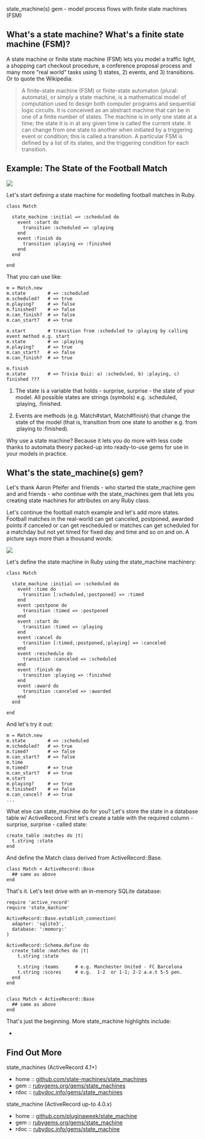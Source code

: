 
state_machine(s) gem - model process flows with finite state machines (FSM)


## What's a state machine? What's a finite state machine (FSM)?

A state machine or finite state machine (FSM)
lets you model a traffic light, a shopping cart checkout procedure,
a conference proposal process and many more "real world"
tasks using 1) states, 2) events, and 3) transitions.
Or to quote the Wikipedia:

> A finite-state machine (FSM) or finite-state automaton (plural: automata),
> or simply a state machine, is a mathematical model of computation used to design both computer programs
> and sequential logic circuits.
> It is conceived as an abstract machine that can be in one of a finite number of states.
> The machine is in only one state at a time; the state it is in at any given time is called the current state.
> It can change from one state to another when initiated by a triggering event or condition;
> this is called a transition. A particular FSM is defined by a list of its states,
> and the triggering condition for each transition.


## Example: The State of the Football Match


<!--
[:scheduled]  #start ->[:playing]
[:playing]  #finish->[:finished]
-->

![](i/state_machine_match.png)


Let's start defining a state machine for modelling football matches in Ruby.

~~~
class Match

  state_machine :initial => :scheduled do
    event :start do
      transition :scheduled => :playing
    end
    event :finish do
      transition :playing => :finished
    end
  end

end
~~~

That you can use like:

~~~
m = Match.new
m.state        # => :scheduled
m.scheduled?   # => true
m.playing?     # => false
m.finished?    # => false
m.can_finish?  # => false
m.can_start?   # => true

m.start        # transition from :scheduled to :playing by calling event method e.g. start
m.state        # => :playing
m.playing?     # => true
m.can_start?   # => false
m.can_finish?  # => true

m.finish
m.state        # => Trivia Quiz: a) :scheduled, b) :playing, c) finished ???
~~~

1) The state is a variable that holds - surprise, surprise - the state of your model.
All possible states are strings (symbols) e.g. :scheduled, :playing, :finished.

2) Events are methods (e.g. Match#start, Match#finish) that change the state of the model
(that is, transition from one state to another e.g. from :playing to :finished).


Why use a state machine?  Because it lets you do more with less code thanks to
automata theory packed-up into ready-to-use gems for use in your models in practice. 


## What's the state_machine(s) gem?

Let's thank Aaron Pfeifer and friends - who started the state_machine gem and
 and friends - who continue with the state_machines gem
  that lets you creating state machines for attributes on any Ruby class.

Let's continue the football match example and let's add more states.
Football matches in the real-world can get canceled, postponed, awarded points
if canceled or can get rescheduled or matches can get scheduled for a matchday but not yet timed
for fixed day and time and so on and on. A picture says more than a thousand words:

![](i/state_machine_match_ii.png)

<!--
[:scheduled]  #time ->[:timed]
[:timed] #start->[:playing]
[:timed] #postpone->[:postponed]
[:postponed] #time->  [:timed]

[:playing]  #finish->[:finished]
[:playing]  #cancel->[:canceled]

[:scheduled] <-#reschedule [:canceled]
[:canceled]  #award-> [:awarded]
-->

Let's define the state machine in Ruby using the state_machine machinery:

~~~
class Match

  state_machine :initial => :scheduled do
    event :time do
      transition [:scheduled,:postponed] => :timed
    end
    event :postpone do
      transition :timed => :postponed
    end
    event :start do
      transition :timed => :playing
    end
    event :cancel do
      transition [:timed,:postponed,:playing] => :canceled
    end
    event :reschedule do
      transition :canceled => :scheduled
    end
    event :finish do
      transition :playing => :finished
    end
    event :award do
      transition :canceled => :awarded
    end
  end

end
~~~

And let's try it out:

~~~
m = Match.new
m.state        # => :scheduled
m.scheduled?   # => true
m.timed?       # => false
m.can_start?   # => false
m.time
m.timed?       # => true
m.can_start?   # => true
m.start
m.playing?     # => true
m.finished?    # => false
m.can_cancel?  # => true
...
~~~

What else can state_machine do for you? Let's store the state in a database table w/ ActiveRecord.
First let's create a table with the required column - surprise, surprise - called state:

~~~
create_table :matches do |t|
  t.string :state
end
~~~

And define the Match class derived from ActiveRecord::Base.

~~~
class Match < ActiveRecord::Base
  ## same as above
end
~~~

That's it. Let's test drive with an in-memory SQLite database:

~~~
require 'active_record'
require 'state_machine'

ActiveRecord::Base.establish_connection(
  adapter: 'sqlite3',
  database: ':memory:'
)

ActiveRecord::Schema.define do
  create_table :matches do |t|
    t.string :state

    t.string :teams      # e.g. Manchester United - FC Barcelona
    t.string :scores     # e.g.  1-2  or 1-1; 2-2 a.e.t 5-5 pen.
  end
end


class Match < ActiveRecord::Base
  ## same as above
end

~~~


That's just the beginning. More state_machine highlights include:

- 


## Find Out More 

state_machines (ActiveRecord 4.1+)

* home     :: [github.com/state-machines/state_machines](https://github.com/state-machines/state_machines)
* gem      :: [rubygems.org/gems/state_machines](https://rubygems.org/gems/state_machines)
* rdoc     :: [rubydoc.info/gems/state_machines](http://rubydoc.info/gems/state_machines)

state_machine (ActiveRecord up-to 4.0.x)

* home     :: [github.com/pluginaweek/state_machine](https://github.com/pluginaweek/state_machine)
* gem      :: [rubygems.org/gems/state_machine](https://rubygems.org/gems/state_machine)
* rdoc     :: [rubydoc.info/gems/state_machine](http://rubydoc.info/gems/state_machine)

